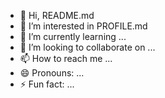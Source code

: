 - 👋 Hi, README.md
- 👀 I’m interested in PROFILE.md
- 🌱 I’m currently learning ...
- 💞️ I’m looking to collaborate on ...
- 📫 How to reach me ...
- 😄 Pronouns: ...
- ⚡ Fun fact: ...

<!---
Bashirsaba/Bashirsaba is a ✨ special ✨ repository because its `README.md` (this file) appears on your GitHub profile.
You can click the Preview link to take a look at your changes.
--->
